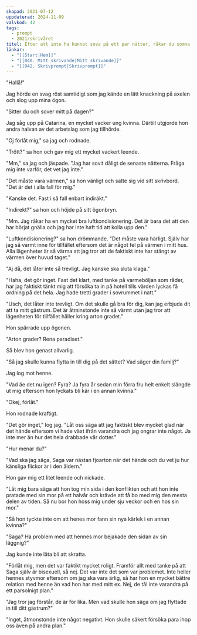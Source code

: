 ```yaml
---
skapad: 2021-07-12
uppdaterad: 2024-11-09
valvkod: 42
tags:
  - prompt
  - 2021/skrivåret
titel: Efter att inte ha kunnat sova på ett par nätter, råkar du somna på ditt arbete
länkar:
  - "[[Start|Hem]]"
  - "[[040. Mitt skrivande|Mitt skrivande]]"
  - "[[042. Skrivprompt|Skrivprompt]]"
---
```

"Hallå!"

Jag hörde en svag röst samtidigt som jag kände en lätt knackning på axelen och slog upp mina ögon.

"Sitter du och sover mitt på dagen?"

Jag såg upp på Catarina, en mycket vacker ung kvinna. Därtill utgjorde hon andra halvan av det arbetslag som jag tillhörde.

"Oj förlåt mig," sa jag och rodnade.

"Trött?" sa hon och gav mig ett mycket vackert leende.

"Mm," sa jag och jäspade. "Jag har sovit dåligt de senaste nätterna. Fråga mig inte varför, det vet jag inte."

"Det måste vara värmen," sa hon vänligt och satte sig vid sitt skrivbord. "Det är det i alla fall för mig."

"Kanske det. Fast i så fall enbart indiräkt." 

"Indirekt?" sa hon och höjde på sitt ögonbryn.

"Mm. Jag råkar ha en mycket bra luftkondisionering. Det är bara det att den har börjat gnälla och jag har inte haft tid att kolla upp den."

"Luftkondisionering?" sa hon drömmande. "Det måste vara härligt. Själv har jag så varmt inne för tillfället eftersom det är något fel på värmen i mitt hus. Alla lägenheter är så värma att jag tror att de faktiskt inte har stängt av värmen över huvud taget."

"Aj då, det låter inte så trevligt. Jag kanske ska sluta klaga."

"Haha, det gör inget. Fast det klart, med tanke på varmeböljan som råder, har jag faktiskt tänkt mig att försöka ta in på hotell tills värden lyckas få ordning på det hela. Jag hade tretti grader i sovrummet i natt."

"Usch, det låter inte trevligt. Om det skulle gå bra för dig, kan jag erbjuda dit att ta mitt gästrum. Det är åtminstonde inte så värmt utan jag tror att lägenheten för tillfället håller kring arton gradet."

Hon spärrade upp ögonen.

"Arton grader? Rena paradiset."

Så blev hon genast allvarlig.

"Så jag skulle kunna flytta in till dig på det sättet? Vad säger din familj?"

Jag log mot henne.

"Vad äe det nu igen? Fyra? Ja fyra år sedan min förra fru helt enkelt slängde ut mig eftersom hon lyckats bli kär i en annan kvinna."

"Okej, förlåt."

Hon rodnade kraftigt.

"Det gör inget," log jag. "Låt oss säga att jag faktiskt blev mycket glad när det hände eftersom vi hade växt ifrån varandra och jag ongrar inte något. Ja inte mer än hur det hela drabbade vår dotter."

"Hur menar du?"

"Vad ska jag säga, Saga var nästan fjoarton när det hände och du vet ju hur känsliga flickor är i den åldern."

Hon gav mig ett litet leende och nickade.

"Låt mig bara säga att hon tog min sida i den konflikten och att hon inte pratade med sin mor på ett halvår och krävde att få bo med mig den mesta delen av tiden. Så nu bor hon hoss mig under sju veckor och en hos sin mor."

"Så hon tyckte inte om att henes mor fann sin nya kärlek i en annan kvinna?"

"Saga? Ha problem med att hennes mor bejakade den sidan av sin läggnig?"

Jag kunde inte låta bli att skratta.

"Förlåt mig, men det var faktikt mycket roligt. Framför allt med tanke på att Saga själv är bisexuell, så nej. Det var inte det som var problemet. Inte heller hennes styvmor eftersom om jag ska vara ärlig, så har hon en mycket bättre relation med henne än vad hon har med mitt ex. Nej, de tål inte varandra på ett parsolnigt plan."

"Jag tror jag förstår, de är för lika. Men vad skulle hon säga om jag flyttade in till ditt gästrum?"

"Inget, åtmonstonde inte något negativt. Hon skulle säkert försöka para ihop oss även på andra plan."


